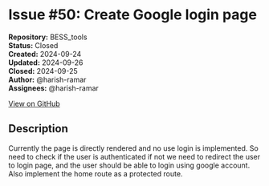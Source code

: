 # Issue #50: Create Google login page

**Repository:** BESS_tools  
**Status:** Closed  
**Created:** 2024-09-24  
**Updated:** 2024-09-26  
**Closed:** 2024-09-25  
**Author:** @harish-ramar  
**Assignees:** @harish-ramar  

[View on GitHub](https://github.com/Simtestlab/BESS_tools/issues/50)

## Description

Currently the page is directly rendered and no use login is implemented. So need to check if the user is authenticated if not we need to redirect the user to login page, and the user should be able to login using google account. Also implement the home route as a protected route.